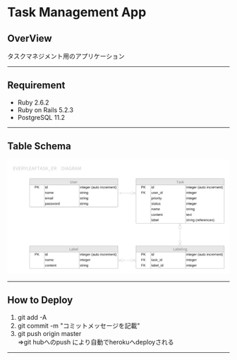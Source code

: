 # Task Management App
## OverView
タスクマネジメント用のアプリケーション  
***

## Requirement
- Ruby 2.6.2
- Ruby on Rails 5.2.3
- PostgreSQL 11.2

***
## Table Schema
![ER Diagram](./docs/EveryLeafTask_ER_Diagram_rev5.png)  
***
## How to Deploy
1. git add -A
2. git commit -m "コミットメッセージを記載"
3. git push origin master  
  =>git hubへのpush により自動でherokuへdeployされる
***
